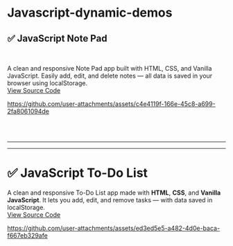 # Javascript-dynamic-demos
 

### <h2> ✅ JavaScript Note Pad </h2> <br>
 A clean and responsive Note Pad app built with HTML, CSS, and Vanilla JavaScript. Easily add, edit, and delete notes — all data is saved in your browser using localStorage.
 <br>
 [View Source Code](https://github.com/13-Bhupendra/Javascript-dynamic-demos/tree/main/NotePad%20application)  

 
https://github.com/user-attachments/assets/c4e4119f-166e-45c8-a699-2fa8061094de





<br><br><hr><hr>
# ✅ JavaScript To-Do List

A clean and responsive To-Do List app made with **HTML**, **CSS**, and **Vanilla JavaScript**. It lets you add, edit, and remove tasks — with data saved in localStorage.
<br>
 [View Source Code]( https://github.com/13-Bhupendra/Javascript-dynamic-demos/tree/main/todoList%20Application)  

 
https://github.com/user-attachments/assets/ed3ed5e5-a482-4d0e-baca-f667eb329afe

